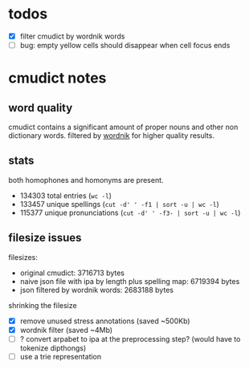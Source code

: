 # todos
- [x] filter cmudict by wordnik words
- [ ] bug: empty yellow cells should disappear when cell focus ends

# cmudict notes

## word quality
cmudict contains a significant amount of proper nouns and other non dictionary 
words. filtered by [wordnik](https://github.com/wordnik/wordlist) for higher 
quality results.

## stats
both homophones and homonyms are present.
- 134303 total entries (`wc -l`)
- 133457 unique spellings (`cut -d' ' -f1 | sort -u | wc -l`)
- 115377 unique pronunciations (`cut -d' ' -f3- | sort -u | wc -l`)

## filesize issues
filesizes:
- original cmudict: 3716713 bytes
- naive json file with ipa by length plus spelling map: 6719394 bytes
- json filtered by wordnik words: 2683188 bytes

shrinking the filesize
- [x] remove unused stress annotations (saved ~500Kb)
- [x] wordnik filter (saved ~4Mb)
- [ ] ? convert arpabet to ipa at the preprocessing step? (would have to tokenize dipthongs)
- [ ] use a trie representation
